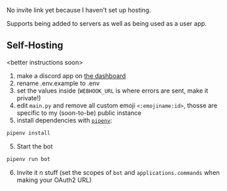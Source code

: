 No invite link yet because I haven't set up hosting.

Supports being added to servers as well as being used as a user app.

## Self-Hosting

\<better instructions soon\>

1. make a discord app on [the dashboard](https://discord.com/developers/applications)
2. rename .env.example to .env
3. set the values inside (`WEBHOOK_URL` is where errors are sent, make it private!)
4. edit `main.py` and remove all custom emoji `<:emojiname:id>`, thosse are specific to my (soon-to-be) public instance
5. install dependencies with [`pipenv`](https://pipenv.pypa.io):
  ```sh
  pipenv install
  ```
5. Start the bot
  ```sh
  pipenv run bot
  ```
6. Invite it n stuff (set the scopes of `bot` and `applications.commands` when making your OAuth2 URL)
